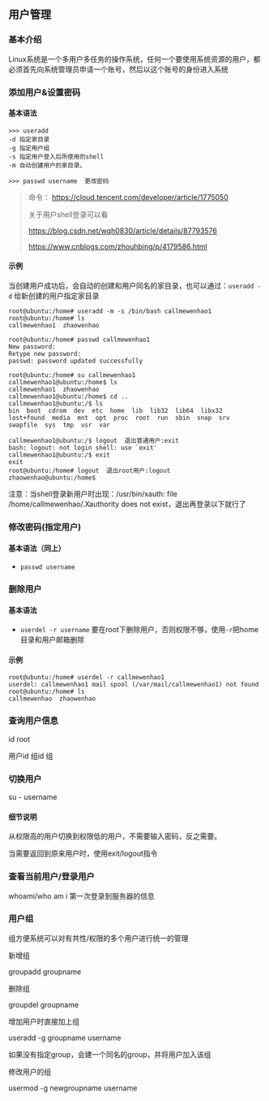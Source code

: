 ## 用户管理

### 基本介绍

Linux系统是一个多用户多任务的操作系统，任何一个要使用系统资源的用户，都必须首先向系统管理员申请一个账号，然后以这个账号的身份进入系统

### 添加用户&设置密码

#### 基本语法

```shell
>>> useradd
-d 指定家目录
-g 指定用户组
-s 指定用户登入后所使用的shell
-m 自动创建用户的家目录。

>>> passwd username  更改密码
```

> 命令：
> https://cloud.tencent.com/developer/article/1775050
>
> 关于用户shell登录可以看
>
> https://blog.csdn.net/wqh0830/article/details/87793576
>
> https://www.cnblogs.com/zhouhbing/p/4179586.html

#### 示例

当创建用户成功后，会自动的创建和用户同名的家目录，也可以通过：`useradd -d` 给新创建的用户指定家目录

```shell
root@ubuntu:/home# useradd -m -s /bin/bash callmewenhao1
root@ubuntu:/home# ls
callmewenhao1  zhaowenhao

root@ubuntu:/home# passwd callmewenhao1
New password:
Retype new password:
passwd: password updated successfully

root@ubuntu:/home# su callmewenhao1
callmewenhao1@ubuntu:/home$ ls
callmewenhao1  zhaowenhao
callmewenhao1@ubuntu:/home$ cd ..
callmewenhao1@ubuntu:/$ ls
bin  boot  cdrom  dev  etc  home  lib  lib32  lib64  libx32  lost+found  media  mnt  opt  proc  root  run  sbin  snap  srv  swapfile  sys  tmp  usr  var

callmewenhao1@ubuntu:/$ logout  退出普通用户:exit
bash: logout: not login shell: use `exit'
callmewenhao1@ubuntu:/$ exit
exit
root@ubuntu:/home# logout  退出root用户:logout
zhaowenhao@ubuntu:/home$
```

注意：当shell登录新用户时出现：/usr/bin/xauth:  file /home/callmewenhao/.Xauthority does not exist，退出再登录以下就行了

### 修改密码(指定用户)

#### 基本语法（同上）

- `passwd username`

### 删除用户

#### 基本语法

- `userdel -r username` 要在root下删除用户，否则权限不够，使用`-r`把home目录和用户邮箱删除

#### 示例

```shell
root@ubuntu:/home# userdel -r callmewenhao1
userdel: callmewenhao1 mail spool (/var/mail/callmewenhao1) not found
root@ubuntu:/home# ls
callmewenhao  zhaowenhao
```

### 查询用户信息

id root

用户id 组id 组

### 切换用户

su - username

#### 细节说明

从权限高的用户切换到权限低的用户，不需要输入密码，反之需要。

当需要返回到原来用户时，使用exit/logout指令

### 查看当前用户/登录用户

whoami/who am i  第一次登录到服务器的信息

### 用户组

组方便系统可以对有共性/权限的多个用户进行统一的管理

新增组

groupadd groupname

删除组

groupdel groupname

增加用户时直接加上组

useradd -g groupname username

如果没有指定group，会建一个同名的group，并将用户加入该组

修改用户的组

usermod -g newgroupname username

